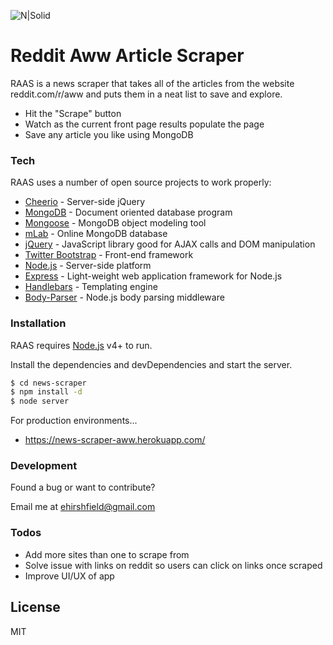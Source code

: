 ![N|Solid](https://media4.giphy.com/media/26gssIytJvy1b1THO/200_s.gif)

# Reddit Aww Article Scraper
RAAS is a news scraper that takes all of the articles from the website reddit.com/r/aww and puts them in a neat list to save and explore.

  - Hit the "Scrape" button
  - Watch as the current front page results populate the page
  - Save any article you like using MongoDB

### Tech

RAAS uses a number of open source projects to work properly:

* [Cheerio](https://cheerio.js.org/) - Server-side jQuery
* [MongoDB](https://www.mongodb.com/) - Document oriented database program
* [Mongoose](http://mongoosejs.com/) - MongoDB object modeling tool
* [mLab](https://mlab.com/) - Online MongoDB database
* [jQuery](http://jquery.com/) - JavaScript library good for AJAX calls and DOM manipulation
* [Twitter Bootstrap](http://getbootstrap.com/) - Front-end framework
* [Node.js](https://nodejs.org/en/) - Server-side platform
* [Express](https://expressjs.com/) - Light-weight web application framework for Node.js
* [Handlebars](http://handlebarsjs.com/) - Templating engine
* [Body-Parser](https://www.npmjs.com/package/body-parser) - Node.js body parsing middleware


### Installation

RAAS requires [Node.js](https://nodejs.org/) v4+ to run.

Install the dependencies and devDependencies and start the server.

```sh
$ cd news-scraper
$ npm install -d
$ node server
```

For production environments...

* https://news-scraper-aww.herokuapp.com/

### Development

Found a bug or want to contribute?

Email me at ehirshfield@gmail.com


### Todos

 - Add more sites than one to scrape from
 - Solve issue with links on reddit so users can click on links once scraped
 - Improve UI/UX of app

License
----

MIT
